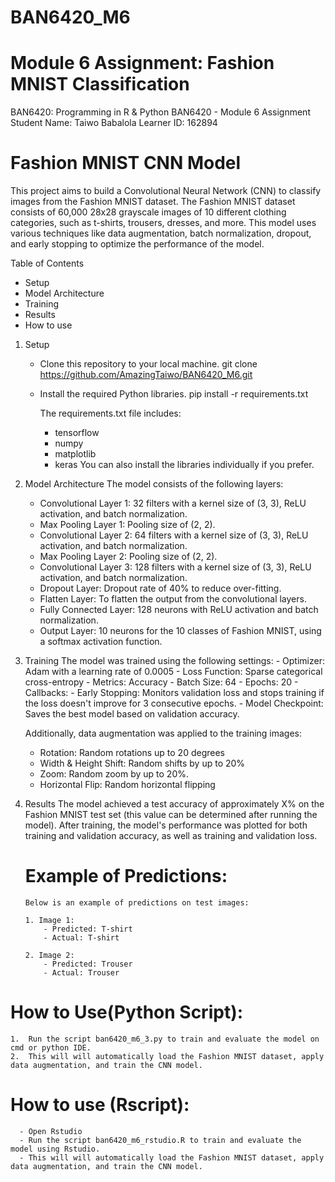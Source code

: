 # BAN6420_M6
# Module 6 Assignment: Fashion MNIST Classification

BAN6420: Programming in R & Python
BAN6420 - Module 6 Assignment
Student Name: Taiwo Babalola
Learner ID: 162894

# Fashion MNIST CNN Model
This project aims to build a Convolutional Neural Network (CNN) to classify images from the Fashion MNIST dataset. The Fashion MNIST dataset consists of 60,000 28x28 grayscale images of 10 different clothing categories, such as t-shirts, trousers, dresses, and more. This model uses various techniques like data augmentation, batch normalization, dropout, and early stopping to optimize the performance of the model.

 Table of Contents
  - Setup
  - Model Architecture
  - Training
  - Results
  - How to use


 1. Setup
     - Clone this repository to your local machine.
        git clone https://github.com/AmazingTaiwo/BAN6420_M6.git
     - Install the required Python libraries.
        pip install -r requirements.txt
   
        The requirements.txt file includes:
        - tensorflow
        - numpy
        - matplotlib
        - keras
     You can also install the libraries individually if you prefer.

3.  Model Architecture
   The model consists of the following layers:
    - Convolutional Layer 1: 32 filters with a kernel size of (3, 3), ReLU activation, and batch normalization.
    - Max Pooling Layer 1: Pooling size of (2, 2).
    - Convolutional Layer 2: 64 filters with a kernel size of (3, 3), ReLU activation, and batch normalization.
    - Max Pooling Layer 2: Pooling size of (2, 2).
    - Convolutional Layer 3: 128 filters with a kernel size of (3, 3), ReLU activation, and batch normalization.
    - Dropout Layer: Dropout rate of 40% to reduce over-fitting.
    - Flatten Layer: To flatten the output from the convolutional layers.
    - Fully Connected Layer: 128 neurons with ReLU activation and batch normalization.
    - Output Layer: 10 neurons for the 10 classes of Fashion MNIST, using a softmax activation function.

4.  Training
   The model was trained using the following settings:
        - Optimizer: Adam with a learning rate of 0.0005
        - Loss Function: Sparse categorical cross-entropy
        - Metrics: Accuracy
        - Batch Size: 64
        - Epochs: 20
        - Callbacks:
            - Early Stopping: Monitors validation loss and stops training if the loss doesn't improve for 3 consecutive epochs.
            - Model Checkpoint: Saves the best model based on validation accuracy.

    Additionally, data augmentation was applied to the training images:
     - Rotation: Random rotations up to 20 degrees
     - Width & Height Shift: Random shifts by up to 20%
     - Zoom: Random zoom by up to 20%.
     - Horizontal Flip: Random horizontal flipping

6.  Results
   The model achieved a test accuracy of approximately X% on the Fashion MNIST test set (this value can be determined after running the model). After training, the model's performance was plotted for both training and validation accuracy, as well as training and validation loss.

    # Example of Predictions:
        Below is an example of predictions on test images:

        1. Image 1:
            - Predicted: T-shirt
            - Actual: T-shirt

        2. Image 2:
            - Predicted: Trouser
            - Actual: Trouser

# How to Use(Python Script):
    1.  Run the script ban6420_m6_3.py to train and evaluate the model on cmd or python IDE.
    2.  This will will automatically load the Fashion MNIST dataset, apply data augmentation, and train the CNN model.
# How to use (Rscript):
      - Open Rstudio
      - Run the script ban6420_m6_rstudio.R to train and evaluate the model using Rstudio.
      - This will will automatically load the Fashion MNIST dataset, apply data augmentation, and train the CNN model.
